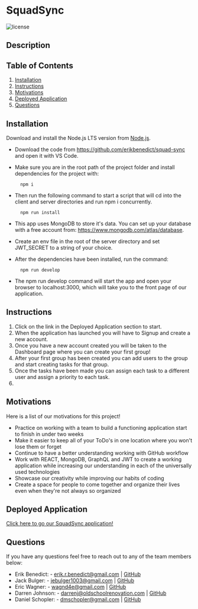 # SquadSync
![license](https://img.shields.io/badge/License-MIT-yellowgreen)
## Description

## Table of Contents
1. [Installation](#installation)
2. [Instructions](#instructions)
3. [Motivations](#motivations)
4. [Deployed Application](#deployed-application)
5. [Questions](#questions)
## Installation
Download and install the Node.js LTS version from [Node.js](https://nodejs.org/en).
- Download the code from https://github.com/erikbenedict/squad-sync and open it with VS Code.
- Make sure you are in the root path of the project folder and install dependencies for the project with:

        npm i

- Then run the following command to start a script that will cd into the client and server directories and run npm i concurrently.

        npm run install

- This app uses MongoDB to store it's data. You can set up your database with a free account from: https://www.mongodb.com/atlas/database.
- Create an env file in the root of the server directory and set JWT_SECRET to a string of your choice.
- After the dependencies have been installed, run the command:

        npm run develop

- The npm run develop command will start the app and open your browser to localhost:3000, which will take you to the front page of our application.

## Instructions

1. Click on the link in the Deployed Application section to start.
2. When the application has launched you will have to Signup and create a new account.
3. Once you have a new account created you will be taken to the Dashboard page where you can create your first group!
4. After your first group has been created you can add users to the group and start creating tasks for that group.
5. Once the tasks have been made you can assign each task to a different user and assign a priority to each task.
6. 


## Motivations

Here is a list of our motivations for this project!

- Practice on working with a team to build a functioning application start to finish in under two weeks
- Make it easier to keep all of your ToDo's in one location where you won't lose them or forget
- Continue to have a better understanding working with GitHub workflow
- Work with REACT, MongoDB, GraphQL and JWT to create a working application while increasing our understanding in each of the universally used technologies
- Showcase our creativity while improving our habits of coding
- Create a space for people to come together and organize their lives even when they're not always so organized
## Deployed Application

[Click here to go our SquadSync application!]()
## Questions
If you have any questions feel free to reach out to any of the team members below:

- Erik Benedict: - erik.r.benedict@gmail.com | [GitHub](https://github.com/erikbenedict)
- Jack Bulger: - jebulger1003@gmail.com | [GitHub](https://github.com/jebulger)
- Eric Wagner: - wagnd4e@gmail.com | [GitHub](https://github.com/SparkkyJD)
- Darren Johnson: - darrenj@oldschoolrenovation.com | [GitHub](https://github.com/Roadglide131)
- Daniel Schopler: - dmschopler@gmail.com | [GitHub](https://github.com/Dmschopler)
